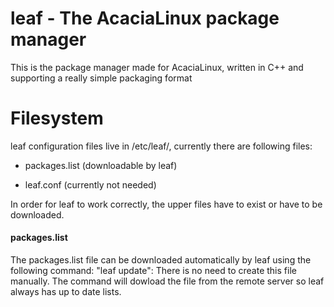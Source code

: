 # leaf - The AcaciaLinux package manager

This is the package manager made for AcaciaLinux, written in C++ and supporting a really simple packaging format

# Filesystem

leaf configuration files live in /etc/leaf/, currently there are following files:

- packages.list (downloadable by leaf)

- leaf.conf (currently not needed)

In order for leaf to work correctly, the upper files have to exist or have to be downloaded.

#### packages.list

The packages.list file can be downloaded automatically by leaf using the following command: "leaf update": There is no need to create this file manually. The command will dowload the file from the remote server so leaf always has up to date lists.
